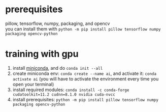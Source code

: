 # prerequisites 
pillow, tensorflow, numpy, packaging, and opencv  
you can install them with `python -m pip install pillow tensorflow numpy packaging opencv-python`

# training with gpu
1. install [miniconda](https://docs.conda.io/en/latest/miniconda.html), and do `conda init --all`
3. create miniconda env: `conda create --name ai`, and activate it: `conda activate ai` (you will have to activate the environment every time you open your terminal)
4. install required modules: `conda install -c conda-forge cudatoolkit=11.2 cudnn=8.1.0 nvidia cuda-nvcc`
5. install prerequisites: `python -m pip install pillow tensorflow numpy packaging opencv-python`  
